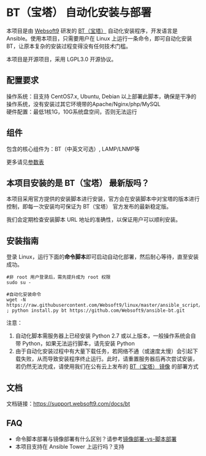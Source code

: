# BT（宝塔） 自动化安装与部署

本项目是由 [Websoft9](http://www.websoft9.com) 研发的 [BT（宝塔）](https://www.bt.cn/) 自动化安装程序，开发语言是 Ansible。使用本项目，只需要用户在 Linux 上运行一条命令，即可自动化安装 BT，让原本复杂的安装过程变得没有任何技术门槛。  

本项目是开源项目，采用 LGPL3.0 开源协议。

## 配置要求

操作系统：目支持 CentOS7.x, Ubuntu, Debian 以上部署此脚本，确保是干净的操作系统，没有安装过其它环境带的Apache/Nginx/php/MySQL    
硬件配置：最低1核1G，10G系统盘空间，否则无法运行

## 组件

包含的核心组件为：BT（中英文可选）, LAMP/LNMP等

更多请见[参数表](/docs/zh/stack-components.md)

## 本项目安装的是 BT（宝塔） 最新版吗？

本项目采用官方提供的安装脚本进行安装，官方会在安装脚本中对宝塔的版本进行控制，即每一次安装均可保证为 BT（宝塔） 官方发布的最新稳定版。

我们会定期检查安装脚本 URL 地址的准确性，以保证用户可以顺利安装。

## 安装指南

登录 Linux，运行下面的**命令脚本**即可启动自动化部署，然后耐心等待，直至安装成功。

```
#非 root 用户登录后，需先提升成为 root 权限
sudo su -

#自动化安装命令
wget -N https://raw.githubusercontent.com/Websoft9/linux/master/ansible_script/install.py ; python install.py bt https://github.com/Websoft9/ansible-bt.git

```

注意：  

1. 自动化脚本需服务器上已经安装 Python 2.7 或以上版本，一般操作系统会自带 Python，如果无法运行脚本，请先安装 Python
2. 由于自动化安装过程中有大量下载任务，若网络不通（或速度太慢）会引起下载失败，从而导致安装程序终止运行。此时，请重置服务器后再次尝试安装，若仍然无法完成，请使用我们在公有云上发布的 [BT（宝塔） 镜像](https://apps.websoft9.com/bt) 的部署方式


## 文档

文档链接：https://support.websoft9.com/docs/bt

## FAQ

- 命令脚本部署与镜像部署有什么区别？请参考[镜像部署-vs-脚本部署](https://support.websoft9.com/docs/faq/zh/bz-product.html#镜像部署-vs-脚本部署)
- 本项目支持在 Ansible Tower 上运行吗？支持
